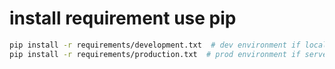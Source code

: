 # install requirement use pip

```sh
pip install -r requirements/development.txt  # dev environment if local
pip install -r requirements/production.txt  # prod environment if server
```
